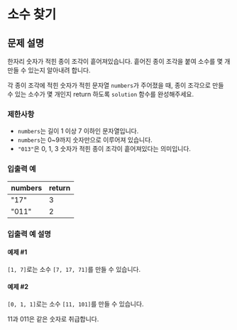 # 소수 찾기

## 문제 설명
한자리 숫자가 적힌 종이 조각이 흩어져있습니다. 흩어진 종이 조각을 붙여 소수를 몇 개 만들 수 있는지 알아내려 합니다.

각 종이 조각에 적힌 숫자가 적힌 문자열 `numbers`가 주어졌을 때, 종이 조각으로 만들 수 있는 소수가 몇 개인지 return 하도록 `solution` 함수를 완성해주세요.

### 제한사항
- `numbers`는 길이 1 이상 7 이하인 문자열입니다.
- `numbers`는 0~9까지 숫자만으로 이루어져 있습니다.
- `"013"`은 0, 1, 3 숫자가 적힌 종이 조각이 흩어져있다는 의미입니다.

### 입출력 예
| numbers | return |
|---------|--------|
| "17"    | 3      |
| "011"   | 2      |

### 입출력 예 설명
#### 예제 #1
`[1, 7]`로는 소수 `[7, 17, 71]`를 만들 수 있습니다.

#### 예제 #2
`[0, 1, 1]`로는 소수 `[11, 101]`를 만들 수 있습니다.

11과 011은 같은 숫자로 취급합니다.